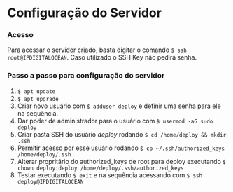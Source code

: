 # Configuração do Servidor

### Acesso

Para acessar o servidor criado, basta digitar o comando `$ ssh root@IPDIGITALOCEAN`. Caso utilizado o SSH Key não pedirá senha.

### Passo a passo para configuração do servidor

1. `$ apt update`
2. `$ apt upgrade`
3. Criar novo usuário com `$ adduser deploy` e definir uma senha para ele na sequência.
4. Dar poder de administrador para o usuário com `$ usermod -aG sudo deploy`
6. Criar pasta SSH do usuário *deploy* rodando `$ cd /home/deploy && mkdir .ssh`
5. Permitir acesso por esse usuário rodando `$ cp ~/.ssh/authorized_keys /home/deploy/.ssh`
6. Alterar propritário do authorized_keys de root para deploy executando `$ chown deploy:deploy /home/deploy/.ssh/authorized_keys`
7. Testar executando `$ exit` e na sequência acessando com `$ ssh deploy@IPDIGITALOCEAN`


